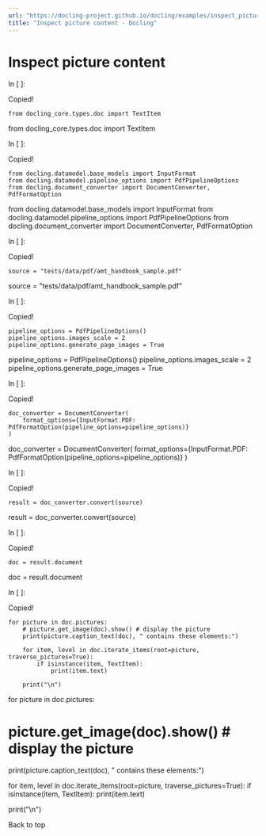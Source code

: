 ```yaml
---
url: "https://docling-project.github.io/docling/examples/inspect_picture_content/"
title: "Inspect picture content - Docling"
---
```


# Inspect picture content

In \[ \]:

Copied!

```
from docling_core.types.doc import TextItem

```

from docling\_core.types.doc import TextItem

In \[ \]:

Copied!

```
from docling.datamodel.base_models import InputFormat
from docling.datamodel.pipeline_options import PdfPipelineOptions
from docling.document_converter import DocumentConverter, PdfFormatOption

```

from docling.datamodel.base\_models import InputFormat
from docling.datamodel.pipeline\_options import PdfPipelineOptions
from docling.document\_converter import DocumentConverter, PdfFormatOption

In \[ \]:

Copied!

```
source = "tests/data/pdf/amt_handbook_sample.pdf"

```

source = "tests/data/pdf/amt\_handbook\_sample.pdf"

In \[ \]:

Copied!

```
pipeline_options = PdfPipelineOptions()
pipeline_options.images_scale = 2
pipeline_options.generate_page_images = True

```

pipeline\_options = PdfPipelineOptions()
pipeline\_options.images\_scale = 2
pipeline\_options.generate\_page\_images = True

In \[ \]:

Copied!

```
doc_converter = DocumentConverter(
    format_options={InputFormat.PDF: PdfFormatOption(pipeline_options=pipeline_options)}
)

```

doc\_converter = DocumentConverter(
format\_options={InputFormat.PDF: PdfFormatOption(pipeline\_options=pipeline\_options)}
)

In \[ \]:

Copied!

```
result = doc_converter.convert(source)

```

result = doc\_converter.convert(source)

In \[ \]:

Copied!

```
doc = result.document

```

doc = result.document

In \[ \]:

Copied!

```
for picture in doc.pictures:
    # picture.get_image(doc).show() # display the picture
    print(picture.caption_text(doc), " contains these elements:")

    for item, level in doc.iterate_items(root=picture, traverse_pictures=True):
        if isinstance(item, TextItem):
            print(item.text)

    print("\n")

```

for picture in doc.pictures:
# picture.get\_image(doc).show() # display the picture
print(picture.caption\_text(doc), " contains these elements:")

for item, level in doc.iterate\_items(root=picture, traverse\_pictures=True):
if isinstance(item, TextItem):
print(item.text)

print("\\n")

Back to top